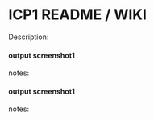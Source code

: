 # ICP1 README / WIKI

Description:

#### output screenshot1

notes:


#### output screenshot1

notes:

